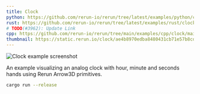 ```yaml
---
title: Clock
python: https://github.com/rerun-io/rerun/tree/latest/examples/python/clock/main.py
rust: https://github.com/rerun-io/rerun/tree/latest/examples/rust/clock/src/main.rs
# TODO(#3962): Update Link
cpp: https://github.com/rerun-io/rerun/tree/main/examples/cpp/clock/main.cpp
thumbnail: https://static.rerun.io/clock/ae4b8970edba8480431cb71e57b8cddd9e1769c7/480w.png
---
```


<picture>
  <source media="(max-width: 480px)" srcset="https://static.rerun.io/clock/05e69dc20c9a28005f1ffe7f0f2ac9eeaa95ba3b/480w.png">
  <source media="(max-width: 768px)" srcset="https://static.rerun.io/clock/05e69dc20c9a28005f1ffe7f0f2ac9eeaa95ba3b/768w.png">
  <source media="(max-width: 1024px)" srcset="https://static.rerun.io/clock/05e69dc20c9a28005f1ffe7f0f2ac9eeaa95ba3b/1024w.png">
  <source media="(max-width: 1200px)" srcset="https://static.rerun.io/clock/05e69dc20c9a28005f1ffe7f0f2ac9eeaa95ba3b/1200w.png">
  <img src="https://static.rerun.io/clock/05e69dc20c9a28005f1ffe7f0f2ac9eeaa95ba3b/full.png" alt="Clock example screenshot">
</picture>

An example visualizing an analog clock with hour, minute and seconds hands using Rerun Arrow3D primitives.

```bash
cargo run --release
```
